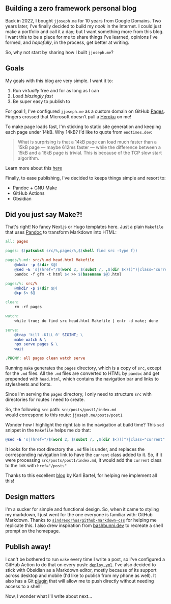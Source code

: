 ## Building a zero framework personal blog

Back in 2022, I bought `jjoseph.me` for 10 years from Google Domains. Two years later, I've finally decided to build my _nook_ in the Internet. I could just make a portfolio and call it a day; but I want something more from this blog. I want this to be a place for me to share things I've learned, opinions I've formed, and _hopefully_, in the process, get better at writing.

So, why not start by sharing how I built `jjoseph.me`?

## Goals

My goals with this blog are very simple. I want it to:
1. Run _virtually_ free and for as long as I can
2. Load _blazingly fast_
3. Be super easy to publish to

For goal 1, I've configured `jjoseph.me` as a custom domain on GitHub [Pages](https://github.com/tackyunicorn/tackyunicorn.github.io). Fingers crossed that Microsoft doesn't pull a [Heroku](https://help.heroku.com/RSBRUH58/removal-of-heroku-free-product-plans-faq) on me! 

To make page loads fast, I'm sticking to static site generation and keeping each page under 14kB. Why 14kB? I'd like to quote from `endtimes.dev`:

> What is surprising is that a 14kB page can load much faster than a 15kB page — maybe 612ms faster — while the difference between a 15kB and a 16kB page is trivial. This is because of the TCP slow start algorithm.

Learn more about this [here](https://endtimes.dev/why-your-website-should-be-under-14kb-in-size/)

Finally, to ease publishing, I've decided to keeps things simple and resort to:
- Pandoc + GNU Make
- GitHub Actions
- Obsidian

## Did you just say Make?!

That's right! No fancy Next.js or Hugo templates here. Just a plain `Makefile` that uses [Pandoc](https://pandoc.org/) to transform Markdown into HTML:

```Makefile
all: pages

pages: $(patsubst src/%,pages/%,$(shell find src -type f))

pages/%.md: src/%.md head.html Makefile
	@mkdir -p $(dir $@)
	@sed -E 's|(href="/$(word 2, $(subst /, ,$(dir $<)))")|class="current" \1|' head.html > $(basename $@).html
	pandoc -f gfm -t html $< >> $(basename $@).html

pages/%: src/%
	@mkdir -p $(dir $@)
	@cp $< $@

clean:
	rm -rf pages

watch:
	while true; do find src head.html Makefile | entr -d make; done

serve:
	@trap 'kill -KILL 0' SIGINT; \
	make watch & \
	npx serve pages & \
	wait

.PHONY: all pages clean watch serve
```

Running `make` generates the `pages` directory, which is a copy of `src`, except for the `.md` files. All the `.md` files are converted to HTML by `pandoc` and get prepended with `head.html`, which contains the navigation bar and links to stylesheets and fonts.

Since I'm serving the `pages` directory, I only need to structure `src` with directories for routes I need to create.

So, the following `src` path: `src/posts/post1/index.md`  
would correspond to this route: `jjoseph.me/posts/post1`

Wonder how I highlight the right tab in the navigation at build time? This `sed` snippet in the `Makefile` helps me do that:

```Makefile
@sed -E 's|(href="/$(word 2, $(subst /, ,$(dir $<)))")|class="current" \1|' head.html
```

It looks for the root directory the `.md` file is under, and replaces the corresponding navigation link to have the `current` class added to it. So, if it were processing `src/posts/post1/index.md`, it would add the `current` class to the link with `href="/posts"`

Thanks to this excellent [blog](https://www.karl.berlin/static-site.html) by Karl Bartel, for helping me implement all this!

## Design matters

I'm a sucker for simple and functional design. So, when it came to styling my markdown, I just went for the one everyone is familiar with: GitHub Markdown. Thanks to [`sindresorhus/github-markdown-css`](https://github.com/sindresorhus/github-markdown-css) for helping me replicate this. I also drew inspiration from [bashbunni.dev](https://www.bashbunni.dev/) to recreate a shell prompt on the homepage.

## Publish away!

I can't be bothered to run `make` every time I write a post, so I've configured a GitHub Action to do that on every push: [`deploy.yml`](https://github.com/tackyunicorn/tackyunicorn.github.io/blob/main/.github/workflows/deploy.yml). I've also decided to stick with Obsidian as a Markdown editor, mostly because of its support across desktop and mobile (I'd like to publish from my phone as well). It also has a Git [plugin](https://github.com/Vinzent03/obsidian-git) that will allow me to push directly without needing access to a shell! 

Now, I wonder what I'll write about next...